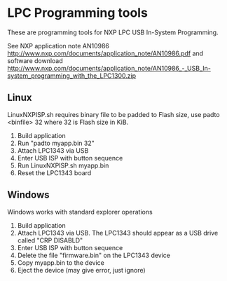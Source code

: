 # LPC Programming tools

These are programming tools for NXP LPC USB In-System Programming.

See NXP application note AN10986 <http://www.nxp.com/documents/application_note/AN10986.pdf>
and software download <http://www.nxp.com/documents/application_note/AN10986_-_USB_In-system_programming_with_the_LPC1300.zip>

## Linux

LinuxNXPISP.sh requires binary file to be padded to Flash size, use padto \<binfile\> 32 where 32 is Flash size in KiB.

1. Build application
2. Run "padto myapp.bin 32"
3. Attach LPC1343 via USB
4. Enter USB ISP with button sequence
5. Run LinuxNXPISP.sh myapp.bin
6. Reset the LPC1343 board

## Windows

Windows works with standard explorer operations

1. Build application
2. Attach LPC1343 via USB. The LPC1343 should appear as a USB drive called "CRP DISABLD"
3. Enter USB ISP with button sequence
4. Delete the file "firmware.bin" on the LPC1343 device
5. Copy myapp.bin to the device
6. Eject the device (may give error, just ignore)

